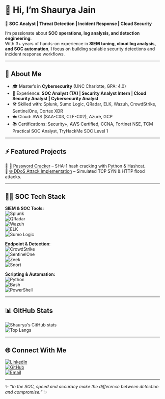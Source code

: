 # 👋 Hi, I’m Shaurya Jain  

🎯 **SOC Analyst | Threat Detection | Incident Response | Cloud Security**  

I’m passionate about **SOC operations, log analysis, and detection engineering**.  
With 3+ years of hands-on experience in **SIEM tuning, cloud log analysis, and SOC automation**, I focus on building scalable security detections and incident response workflows.  

---

## 🔐 About Me  
- 🎓 Master’s in **Cybersecurity** (UNC Charlotte, GPA: 4.0)  
- 💼 Experience: **SOC Analyst (TA) | Security Analyst Intern | Cloud Security Analyst | Cybersecurity Analyst**  
- 🛠️ Skilled with: Splunk, Sumo Logic, QRadar, ELK, Wazuh, CrowdStrike, SentinelOne, Cortex XDR  
- ☁️ Cloud: AWS (SAA-C03, CLF-C02), Azure, GCP  
- 📚 Certifications: Security+, AWS Certified, CCNA, Fortinet NSE, TCM Practical SOC Analyst, TryHackMe SOC Level 1  

---

## ⚡ Featured Projects  

🔹 [🔑 Password Cracker](https://github.com/shaurya96/Password-cracker) – SHA-1 hash cracking with Python & Hashcat.  
🔹 [🌐 DDoS Attack Implementation](https://github.com/shaurya96/DDoS_Attack_Implementation) – Simulated TCP SYN & HTTP flood attacks.  

---

## 🧑‍💻 SOC Tech Stack  

**SIEM & SOC Tools:**  
![Splunk](https://img.shields.io/badge/-Splunk-000000?logo=splunk&logoColor=white)  
![QRadar](https://img.shields.io/badge/-IBM%20QRadar-052FAD?logo=ibm&logoColor=white)  
![Wazuh](https://img.shields.io/badge/-Wazuh-005C97?logo=wazuh&logoColor=white)  
![ELK](https://img.shields.io/badge/-ELK-005571?logo=elastic&logoColor=white)  
![Sumo Logic](https://img.shields.io/badge/-Sumo%20Logic-0000FF?logo=sumologic&logoColor=white)  

**Endpoint & Detection:**  
![CrowdStrike](https://img.shields.io/badge/-CrowdStrike-FF0000?logo=crowdstrike&logoColor=white)  
![SentinelOne](https://img.shields.io/badge/-SentinelOne-4C4CFF?logo=sentinelone&logoColor=white)  
![Zeek](https://img.shields.io/badge/-Zeek-000000?logo=zeek&logoColor=white)  
![Snort](https://img.shields.io/badge/-Snort-FF69B4?logo=snort&logoColor=white)  

**Scripting & Automation:**  
![Python](https://img.shields.io/badge/-Python-3776AB?logo=python&logoColor=white)  
![Bash](https://img.shields.io/badge/-Bash-4EAA25?logo=gnu-bash&logoColor=white)  
![PowerShell](https://img.shields.io/badge/-PowerShell-5391FE?logo=powershell&logoColor=white)  

---

## 📊 GitHub Stats  

![Shaurya's GitHub stats](https://github-readme-stats.vercel.app/api?username=shaurya96&show_icons=true&theme=radical)  
![Top Langs](https://github-readme-stats.vercel.app/api/top-langs/?username=shaurya96&layout=compact&theme=radical)  

---

## 🌐 Connect With Me  
[![LinkedIn](https://img.shields.io/badge/-Shaurya%20Jain-blue?logo=Linkedin&logoColor=white)](https://linkedin.com/in/sjain51)  
[![GitHub](https://img.shields.io/badge/-GitHub-181717?logo=github&logoColor=white)](https://github.com/shaurya96)  
[![Email](https://img.shields.io/badge/-Email-D14836?logo=gmail&logoColor=white)](mailto:jain.shaurya96@gmail.com)  

---
✨ *“In the SOC, speed and accuracy make the difference between detection and compromise.”* ✨
